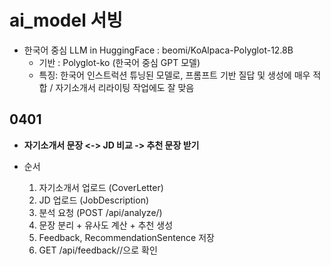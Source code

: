 # ai_model 서빙

- 한국어 중심 LLM in HuggingFace : beomi/KoAlpaca-Polyglot-12.8B
    - 기반 : Polyglot-ko (한국어 중심 GPT 모델)
    - 특징: 한국어 인스트럭션 튜닝된 모델로, 프롬프트 기반 질답 및 생성에 매우 적합 / 자기소개서 리라이팅 작업에도 잘 맞음



## 0401

- **자기소개서 문장 <-> JD 비교 -> 추천 문장 받기**

- 순서
    1. 자기소개서 업로드 (CoverLetter)
    2. JD 업로드 (JobDescription)
    3. 분석 요청 (POST /api/analyze/)
    4. 문장 분리 + 유사도 계산 + 추천 생성
    5. Feedback, RecommendationSentence 저장
    6. GET /api/feedback/<id>/으로 확인